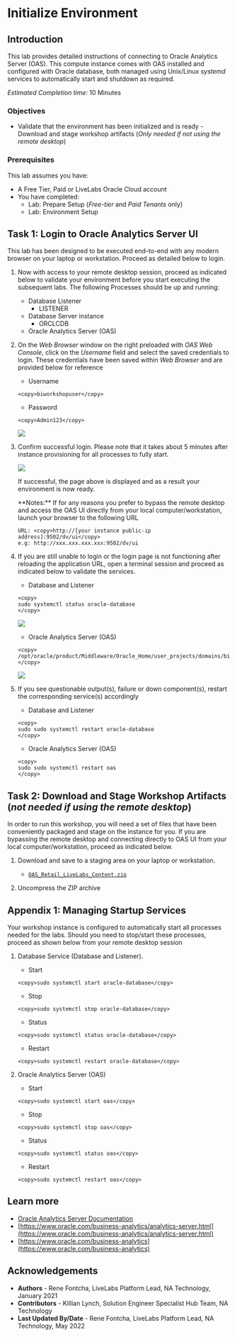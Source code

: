 # Initialize Environment

## Introduction
This lab provides detailed instructions of connecting to Oracle Analytics Server (OAS). This compute instance comes with OAS installed and configured with Oracle database, both managed using Unix/Linux *systemd* services to automatically start and shutdown as required.

*Estimated Completion time:* 10 Minutes

### Objectives
- Validate that the environment has been initialized and is ready
<if type="external">- Download and stage workshop artifacts (*Only needed if not using the remote desktop*)</if>

### Prerequisites
This lab assumes you have:
- A Free Tier, Paid or LiveLabs Oracle Cloud account
- You have completed:
    - Lab: Prepare Setup (*Free-tier* and *Paid Tenants* only)
    - Lab: Environment Setup

## Task 1: Login to Oracle Analytics Server UI
This lab has been designed to be executed end-to-end with any modern browser on your laptop or workstation. Proceed as detailed below to login.

1. Now with access to your remote desktop session, proceed as indicated below to validate your environment before you start executing the subsequent labs. The following Processes should be up and running:

    - Database Listener
        - LISTENER
    - Database Server instance
        - ORCLCDB
    - Oracle Analytics Server (OAS)

2. On the *Web Browser* window on the right preloaded with *OAS Web Console*, click on the *Username* field and select the saved credentials to login. These credentials have been saved within *Web Browser* and are provided below for reference

    - Username

    ```
    <copy>biworkshopuser</copy>
    ```

    - Password

    ```
    <copy>Admin123</copy>
    ```

    ![](images/oas-login.png " ")

3. Confirm successful login. Please note that it takes about 5 minutes after instance provisioning for all processes to fully start.

    ![](images/oas-landing.png " ")

    If successful, the page above is displayed and as a result your environment is now ready.  

    <if type="external">
    **Notes:** If for any reasons you prefer to bypass the remote desktop and access the OAS UI directly from your local computer/workstation, launch your browser to the following URL

    ```
    URL: <copy>http://[your instance public-ip address]:9502/dv/ui</copy>
    e.g: http://xxx.xxx.xxx.xxx:9502/dv/ui
    ```
    </if>

4. If you are still unable to login or the login page is not functioning after reloading the application URL, open a terminal session and proceed as indicated below to validate the services.

    - Database and Listener

    ```
    <copy>
    sudo systemctl status oracle-database
    </copy>
    ```

    ![](images/db-service-status.png " ")

    - Oracle Analytics Server (OAS)

    ```
    <copy>
    /opt/oracle/product/Middleware/Oracle_Home/user_projects/domains/bi/bitools/bin/status.sh
    </copy>
    ```

    ![](images/oas-service-status.png " ")

5. If you see questionable output(s), failure or down component(s), restart the corresponding service(s) accordingly

    - Database and Listener

    ```
    <copy>
    sudo sudo systemctl restart oracle-database
    </copy>
    ```

    - Oracle Analytics Server (OAS)

    ```
    <copy>
    sudo sudo systemctl restart oas
    </copy>
    ```

<if type="external">

## Task 2: Download and Stage Workshop Artifacts (*not needed if using the remote desktop*)
In order to run this workshop, you will need a set of files that have been conveniently packaged and stage on the instance for you. If you are bypassing the remote desktop and connecting directly to OAS UI from your local computer/workstation, proceed as indicated below.

1. Download and save to a staging area on your laptop or workstation.
    - [`OAS_Retail_LiveLabs_Content.zip`](https://objectstorage.us-ashburn-1.oraclecloud.com/p/aLrO2xRW8wG3CP1M0Lj3TTjXPoktlzmBsurAo7qESaJPLK3MkRKA4ch1Hox2NcfC/n/natdsecurity/b/labs-files/o/OAS_Retail_LiveLabs_Content.zip)

2. Uncompress the ZIP archive
</if>

## Appendix 1: Managing Startup Services
Your workshop instance is configured to automatically start all processes needed for the labs. Should you need to stop/start these processes, proceed as shown below from your remote desktop session

1. Database Service (Database and Listener).

    - Start

    ```
    <copy>sudo systemctl start oracle-database</copy>
    ```

    - Stop

    ```
    <copy>sudo systemctl stop oracle-database</copy>
    ```

    - Status

    ```
    <copy>sudo systemctl status oracle-database</copy>
    ```

    - Restart

    ```
    <copy>sudo systemctl restart oracle-database</copy>
    ```

2. Oracle Analytics Server (OAS)

    - Start

    ```
    <copy>sudo systemctl start oas</copy>
    ```

    - Stop

    ```
    <copy>sudo systemctl stop oas</copy>
    ```

    - Status

    ```
    <copy>sudo systemctl status oas</copy>
    ```

    - Restart

    ```
    <copy>sudo systemctl restart oas</copy>
    ```

## Learn more
* [Oracle Analytics Server Documentation](https://docs.oracle.com/en/middleware/bi/analytics-server/index.html)
* [https://www.oracle.com/business-analytics/analytics-server.html](https://www.oracle.com/business-analytics/analytics-server.html)
* [https://www.oracle.com/business-analytics](https://www.oracle.com/business-analytics)

## Acknowledgements
* **Authors** - Rene Fontcha, LiveLabs Platform Lead, NA Technology, January 2021
* **Contributors** - Killian Lynch, Solution Engineer Specialist Hub Team, NA Technology
* **Last Updated By/Date** - Rene Fontcha, LiveLabs Platform Lead, NA Technology, May 2022
